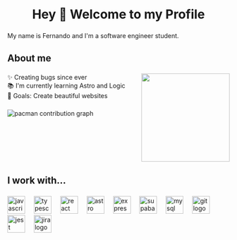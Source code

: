 <!--
**Ferdinan7/Ferdinan7** is a ✨ _special_ ✨ repository because its `README.md` (this file) appears on your GitHub profile.
-->

<h1 align="center">Hey 👋 Welcome to my Profile</h1>

###

<p align="left">My name is Fernando and I'm a software engineer student.</p>

###

<h2 align="left">About me</h2>

###

<img align="right" height="200" src="https://raw.githubusercontent.com/Ferdinan7/mygif/refs/heads/main/9rumqm.gif"  />

###

<p align="left">✨ Creating bugs since ever<br>📚 I'm currently learning Astro and Logic<br>🎯 Goals: Create beautiful websites</p>

###

<picture>
  <source media="(prefers-color-scheme: dark)" srcset="https://raw.githubusercontent.com/Fernet7/Fernet7/output/pacman-contribution-graph-dark.svg">
  <source media="(prefers-color-scheme: light)" srcset="https://raw.githubusercontent.com/Fernet7/Fernet7/output/pacman-contribution-graph.svg">
  <img alt="pacman contribution graph" src="https://raw.githubusercontent.com/Fernet7/Fernet7/output/pacman-contribution-graph.svg">
</picture>

###

<br clear="both">

<h2 align="left">I work with...</h2>

###

<div align="left">
  <img src="https://skillicons.dev/icons?i=js" height="40" alt="javascript logo"  />
  <img width="12" />
  <img src="https://skillicons.dev/icons?i=ts" height="40" alt="typescript logo"  />
  <img width="12" />
  <img src="https://skillicons.dev/icons?i=react" height="40" alt="react logo"  />
  <img width="12" />
  <img src="https://skillicons.dev/icons?i=astro" height="40" alt="astro logo"  />
  <img width="12" />
  <img src="https://skillicons.dev/icons?i=express" height="40" alt="express logo"  />
  <img width="12" />
  <img src="https://cdn.simpleicons.org/supabase/3ECF8E" height="40" alt="supabase logo"  />
  <img width="12" />
  <img src="https://skillicons.dev/icons?i=mysql" height="40" alt="mysql logo"  />
  <img width="12" />
  <img src="https://skillicons.dev/icons?i=git" height="40" alt="git logo"  />
  <img width="12" />
  <img src="https://skillicons.dev/icons?i=jest" height="40" alt="jest logo"  />
  <img width="12" />
  <img src="https://cdn.simpleicons.org/jira/0052CC" height="40" alt="jira logo"  />
</div>

###
